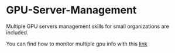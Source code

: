 # GPU-Server-Management
Multiple GPU servers management skills for small organizations are included.

You can find how to monitor multiple gpu info with this [link](https://github.com/Linwei-Tao/GPU-Server-Management/blob/main/monitor_gpuinfo.md)
